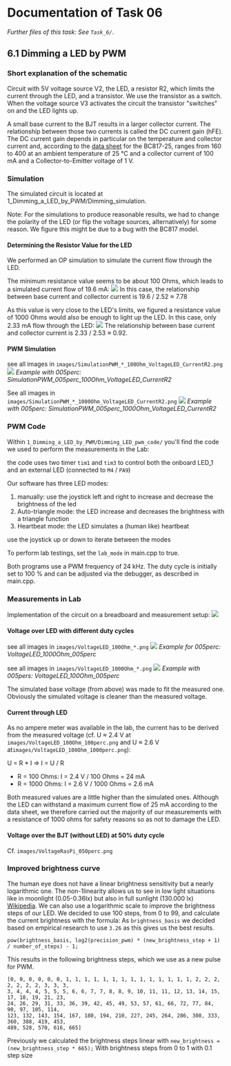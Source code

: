 # Documentation of Task 06

_Further files of this task: See `Task_6/`_.

## 6.1 Dimming a LED by PWM

### Short explanation of the schematic

Circuit with 5V voltage source V2, the LED, a resistor R2, which limits the current through the LED, and a transistor. We use the transistor as a switch. When the voltage source V3 activates the circuit the transistor "switches" on and the LED lights up.

A small base current to the BJT results in a larger collector current. The relationship between those two currents is called the DC current gain (hFE). The DC current gain depends in particular on the temperature and collector current and, according to the [data sheet](https://assets.nexperia.com/documents/data-sheet/BC817_SER.pdf) for the BC817-25, ranges from 160 to 400 at an ambient temperature of 25 °C and a collector current of 100 mA and a Collector-to-Emitter voltage of 1 V.

### Simulation

The simulated circuit is located at 1_Dimming_a_LED_by_PWM/Dimming_simulation.

Note: For the simulations to produce reasonable results, we had to change the polarity of the LED (or flip the voltage sources, alternatively) for some reason. We figure this might be due to a bug with the BC817 model.

#### Determining the Resistor Value for the LED

We performed an OP simulation to simulate the current flow through the LED.

The minimum resistance value seems to be about 100 Ohms, which leads to a simulated current flow of 19.6 mA:
![](images/Simulation_OP_100Ohm.png)
In this case, the relationship between base current and collector current is 19.6 / 2.52 ≈ 7.78

As this value is very close to the LED's limits, we figured a resistance value of 1000 Ohms would also be enough to light up the LED. In this case, only 2.33 mA flow through the LED:
![](images/Simulation_OP_1000Ohm.png)
The relationship between base current and collector current is 2.33 / 2.53 ≈ 0.92.

#### PWM Simulation

see all images in `images/SimulationPWM_*_100Ohm_VoltageLED_CurrentR2.png`
![](images/SimulationPWM_005perc_100Ohm_VoltageLED_CurrentR2.png)
*Example with 005perc: SimulationPWM_005perc_100Ohm_VoltageLED_CurrentR2*

See all images in `images/SimulationPWM_*_1000Ohm_VoltageLED_CurrentR2.png`
![](images/SimulationPWM_005perc_1000Ohm_VoltageLED_CurrentR2.png)
*Example with 005perc: SimulationPWM_005perc_1000Ohm_VoltageLED_CurrentR2*

### PWM Code

Within `1_Dimming_a_LED_by_PWM/Dimming_LED_pwm_code/` you'll find the code we used to perform the measurements in the Lab:

the code uses two timer `tim1` and `tim3` to control both the onboard LED_1 and an external LED (connected to `M4` / `PA9`)

Our software has three LED modes: 

1. manually: use the joystick left and right to increase and decrease the brightness of the led
2. Auto-triangle mode: the LED increase and decreases the brightness with a triangle function
3. Heartbeat mode: the LED simulates a (human like) heartbeat

use the joystick up or down to iterate between the modes

To perform lab testings, set the `lab_mode` in main.cpp to true.

Both programs use a PWM frequency of 24 kHz. The duty cycle is initially set to 100 % and can be adjusted via the debugger, as described in main.cpp.

### Measurements in Lab

Implementation of the circuit on a breadboard and measurement setup:
![](images/measurement-setup.jpg)

#### Voltage over LED with different duty cycles

see all images in `images/VoltageLED_100Ohm_*.png`
![](images/VoltageLED_1000Ohm_005perc.png)
*Example for 005perc: VoltageLED_1000Ohm_005perc*

see all images in `images/VoltageLED_1000Ohm_*.png`
![](images/VoltageLED_100Ohm_005perc.png)
*Example with 005pers: VoltageLED_100Ohm_005perc*

The simulated base voltage (from above) was made to fit the measured one. Obviously the simulated voltage is cleaner than the measured voltage.

#### Current through LED

As no ampere meter was available in the lab, the current has to be derived from the measured voltage (cf. U ≈ 2.4 V at `images/VoltageLED_100Ohm_100perc.png` and U ≈ 2.6 V at`images/VoltageLED_100Ohm_1000perc.png`):

U = R * I => I = U / R

- R = 100 Ohms: I = 2.4 V / 100 Ohms = 24 mA
- R = 1000 Ohms: I = 2.6 V / 1000 Ohms = 2.6 mA

Both measured values are a little higher than the simulated ones. Although the LED can withstand a maximum current flow of 25 mA according to the data sheet, we therefore carried out the majority of our measurements with a resistance of 1000 ohms for safety reasons so as not to damage the LED.

#### Voltage over the BJT (without LED) at 50% duty cycle

Cf. `images/VoltageRasPi_050perc.png`

### Improved brightness curve

The human eye does not have a linear brightness sensitivity but a nearly logarithmic one. The non-1linearity allows us to see in low light
situations like in moonlight (0.05-0.36lx) but also in full sunlight (130.000 lx) [Wikipedia](https://de.wikipedia.org/wiki/Beleuchtungsst%C3%A4rke).
We can also use a logarithmic scale to improve the brightness steps of our LED. We decided to use 100 steps, from 0 to 99, and calculate the current brightness with the formula:
As `brightness_basis` we decided based on empirical research to use `3.26` as this gives us the best results.

`pow(brightness_basis, log2(precision_pwm) * (new_brightness_step + 1) / number_of_steps) - 1;`

This results in the following brightness steps, which we use as a new pulse for PWM.

```
[0, 0, 0, 0, 0, 0, 1, 1, 1, 1, 1, 1, 1, 1, 1, 1, 1, 1, 1, 1, 2, 2, 2, 2, 2, 2, 2, 3, 3, 3,
3, 4, 4, 4, 5, 5, 5, 6, 6, 7, 7, 8, 8, 9, 10, 11, 11, 12, 13, 14, 15, 17, 18, 19, 21, 23,
24, 26, 29, 31, 33, 36, 39, 42, 45, 49, 53, 57, 61, 66, 72, 77, 84, 90, 97, 105, 114,
123, 132, 143, 154, 167, 180, 194, 210, 227, 245, 264, 286, 308, 333, 360, 388, 419, 453, 
489, 528, 570, 616, 665]
```

Previously we calculated the brightness steps linear with 
`new_brightness =  (new_brightness_step * 665);`
With brightness steps from 0 to 1 with 0.1 step size
